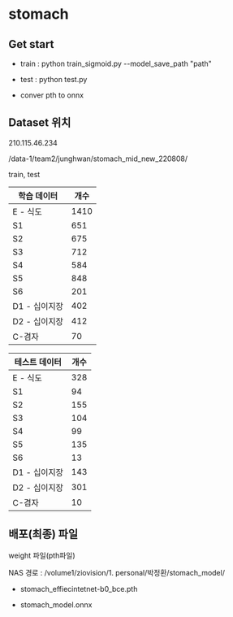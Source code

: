 # stomach

## Get start 

* train : python train_sigmoid.py --model_save_path "path" 

* test : python test.py 

* conver pth to onnx 


## Dataset 위치

210.115.46.234  

/data-1/team2/junghwan/stomach_mid_new_220808/

train, test

| 학습 데이터 | 개수 |
| --- | --- |
| E - 식도 | 1410 |
| S1 | 651 |
| S2 | 675 |
| S3 | 712 |
| S4 | 584 |
| S5 | 848 |
| S6 | 201 |
| D1 - 십이지장 |  402 |
| D2 - 십이지장 | 412 |
| C-겸자 | 70 |


| 테스트 데이터 | 개수 |
| --- | --- |
| E - 식도 | 328 |
| S1 | 94 |
| S2 | 155 |
| S3 | 104 |
| S4 | 99 |
| S5 | 135 |
| S6 | 13 |
| D1 - 십이지장 |  143 |
| D2 - 십이지장 | 301 |
| C-겸자 | 10 |


## 배포(최종) 파일

weight 파일(pth파일)

NAS 경로 :  /volume1/ziovision/1. personal/박정환/stomach_model/

* stomach_effiecintetnet-b0_bce.pth

* stomach_model.onnx  